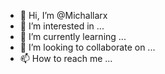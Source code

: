 - 👋 Hi, I’m @Michallarx
- 👀 I’m interested in ...
- 🌱 I’m currently learning ...
- 💞️ I’m looking to collaborate on ...
- 📫 How to reach me ...

<!---
Michallarx/Michallarx is a ✨ special ✨ repository because its `README.md` (this file) appears on your GitHub profile.
You can click the Preview link to take a look at your changes.
--->
